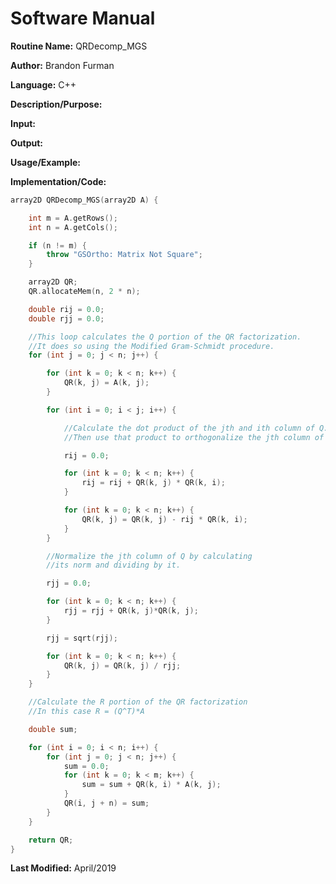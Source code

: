 # Software Manual

**Routine Name:** QRDecomp_MGS

**Author:** Brandon Furman

**Language:** C++

**Description/Purpose:** 

**Input:**

**Output:**

**Usage/Example:**

**Implementation/Code:**

```cpp
array2D QRDecomp_MGS(array2D A) {

	int m = A.getRows();
	int n = A.getCols();

	if (n != m) {
		throw "GSOrtho: Matrix Not Square";
	}

	array2D QR;
	QR.allocateMem(n, 2 * n);

	double rij = 0.0;
	double rjj = 0.0;

	//This loop calculates the Q portion of the QR factorization.
	//It does so using the Modified Gram-Schmidt procedure.
	for (int j = 0; j < n; j++) {

		for (int k = 0; k < n; k++) {
			QR(k, j) = A(k, j);
		}

		for (int i = 0; i < j; i++) {

			//Calculate the dot product of the jth and ith column of Q.
			//Then use that product to orthogonalize the jth column of Q.

			rij = 0.0;

			for (int k = 0; k < n; k++) {
				rij = rij + QR(k, j) * QR(k, i);
			}

			for (int k = 0; k < n; k++) {
				QR(k, j) = QR(k, j) - rij * QR(k, i);
			}
		}

		//Normalize the jth column of Q by calculating
		//its norm and dividing by it.

		rjj = 0.0;

		for (int k = 0; k < n; k++) {
			rjj = rjj + QR(k, j)*QR(k, j);
		}

		rjj = sqrt(rjj);

		for (int k = 0; k < n; k++) {
			QR(k, j) = QR(k, j) / rjj;
		}
	}

	//Calculate the R portion of the QR factorization
	//In this case R = (Q^T)*A

	double sum;

	for (int i = 0; i < n; i++) {
		for (int j = 0; j < n; j++) {
			sum = 0.0;
			for (int k = 0; k < m; k++) {
				sum = sum + QR(k, i) * A(k, j);
			}
			QR(i, j + n) = sum;
		}
	}

	return QR;
}
```

**Last Modified:** April/2019